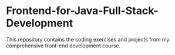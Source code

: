 # Frontend-for-Java-Full-Stack-Development
This repository contains the coding exercises and projects from my comprehensive front-end development course.
